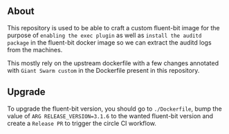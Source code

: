 ## About

This repository is used to be able to craft a custom fluent-bit image for the purpose of `enabling the exec plugin` as well as `install the auditd package` in the fluent-bit docker image so we can extract the auditd logs from the machines.

This mostly rely on the upstream dockerfile with a few changes annotated with `Giant Swarm custom` in the Dockerfile present in this repository.

## Upgrade

To upgrade the fluent-bit version, you should go to `./Dockerfile`, bump the value of `ARG RELEASE_VERSION=3.1.6` to the wanted fluent-bit version and create a `Release PR` to trigger the circle CI workflow.
